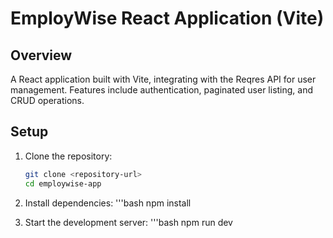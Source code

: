 # EmployWise React Application (Vite)

## Overview
A React application built with Vite, integrating with the Reqres API for user management. Features include authentication, paginated user listing, and CRUD operations.

## Setup
1. Clone the repository:
   ```bash
   git clone <repository-url>
   cd employwise-app

2. Install dependencies:
   '''bash
   npm install

3. Start the development server:
   '''bash
   npm run dev
